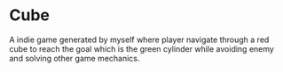 # Cube
A indie game generated by myself where player navigate through a red cube to reach the goal which is the green cylinder while avoiding enemy and solving other game mechanics.
